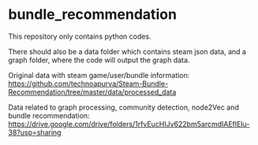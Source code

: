 # bundle_recommendation

This repository only contains python codes.

There should also be a data folder which contains steam json data, and a graph folder, where the code will output the graph data.

Original data with steam game/user/bundle information:
	https://github.com/technoapurva/Steam-Bundle-Recommendation/tree/master/data/processed_data
	
Data related to graph processing, community detection, node2Vec and bundle recommendation:
	https://drive.google.com/drive/folders/1rfvEucHIJv622bm5arcmdIAEflEIu-38?usp=sharing
